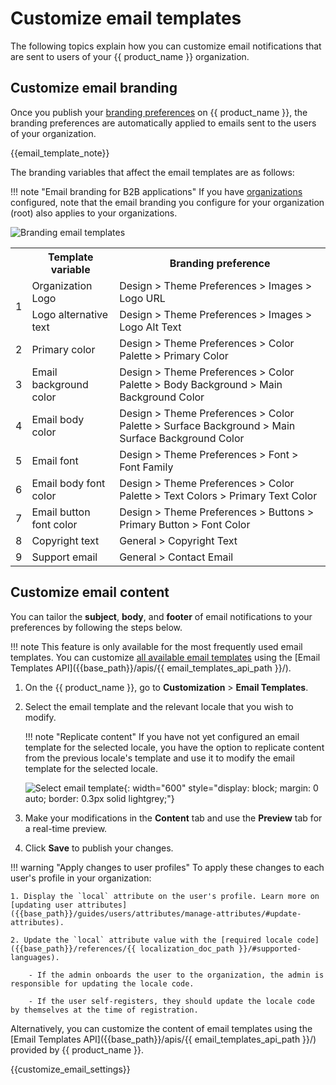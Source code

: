 # Customize email templates

The following topics explain how you can customize email notifications that are sent to users of your {{ product_name }} organization.

## Customize email branding

Once you publish your [branding preferences]({{base_path}}/guides/branding/configure-ui-branding/#general-preferences) on {{ product_name }}, the branding preferences are automatically applied to emails sent to the users of your organization.

{{email_template_note}}

The branding variables that affect the email templates are as follows:

!!! note "Email branding for B2B applications"
    If you have [organizations]({{base_path}}/guides/organization-management/manage-organizations/) configured, note that the email branding you configure for your organization (root) also applies to your organizations.

![Branding email templates]({{base_path}}/assets/img/guides/branding/email-branding.png)

<table>
    <tr>
        <th></th>
        <th>Template variable</th>
        <th>Branding preference</th>
    </tr>
    <tr>
        <td rowspan="2">1</td>
        <td>Organization Logo</td>
        <td>Design > Theme Preferences > Images > Logo URL</td>
    </tr>
    <tr>
        <td>Logo alternative text</td>
        <td>Design > Theme Preferences > Images > Logo Alt Text</td>
    </tr>
    <tr>
        <td>2</td>
        <td>Primary color</td>
        <td>Design > Theme Preferences > Color Palette > Primary Color</td>
    </tr>
    <tr>
        <td>3</td>
        <td>Email background color</td>
        <td>Design > Theme Preferences > Color Palette > Body Background > Main Background Color</td>
    </tr>
    <tr>
        <td>4</td>
        <td>Email body color</td>
        <td>Design > Theme Preferences > Color Palette > Surface Background > Main Surface Background Color</td>
    </tr>
    <tr>
        <td>5</td>
        <td>Email font</code></td>
        <td>Design > Theme Preferences > Font > Font Family</td>
    </tr>
    <tr>
        <td>6</td>
        <td>Email body font color</td>
        <td>Design > Theme Preferences > Color Palette > Text Colors > Primary Text Color</td>
    </tr>
    <tr>
        <td>7</td>
        <td>Email button font color</td>
        <td>Design > Theme Preferences > Buttons > Primary Button > Font Color</td>
    </tr>
    <tr>
        <td>8</td>
        <td>Copyright text</td>
        <td>General > Copyright Text</td>
    </tr>
    <tr>
        <td>9</td>
        <td>Support email</td>
        <td>General > Contact Email</td>
    </tr>
</table>


## Customize email content

You can tailor the **subject**, **body**, and **footer** of email notifications to your preferences by following the steps below.

!!! note
    This feature is only available for the most frequently used email templates. You can customize [all available email templates]({{base_path}}/references/email-templates/) using the [Email Templates API]({{base_path}}/apis/{{ email_templates_api_path }}/).

1. On the {{ product_name }}, go to **Customization** > **Email Templates**.
2. Select the email template and the relevant locale that you wish to modify.

    !!! note "Replicate content"
        If you have not yet configured an email template for the selected locale, you have the option to replicate content from the previous locale's template and use it to modify the email template for the selected locale.

    ![Select email template]({{base_path}}/assets/img/guides/branding/select-email-template.png){: width="600" style="display: block; margin: 0 auto; border: 0.3px solid lightgrey;"}

3. Make your modifications in the **Content** tab and use the **Preview** tab for a real-time preview.

4. Click **Save** to publish your changes.

!!! warning "Apply changes to user profiles"
    To apply these changes to each user's profile in your organization:

    1. Display the `local` attribute on the user's profile. Learn more on [updating user attributes]({{base_path}}/guides/users/attributes/manage-attributes/#update-attributes).

    2. Update the `local` attribute value with the [required locale code]({{base_path}}/references/{{ localization_doc_path }}/#supported-languages).

        - If the admin onboards the user to the organization, the admin is responsible for updating the locale code.

        - If the user self-registers, they should update the locale code by themselves at the time of registration.

Alternatively, you can customize the content of email templates using the [Email Templates API]({{base_path}}/apis/{{ email_templates_api_path }}/) provided by {{ product_name }}.

{{customize_email_settings}}


